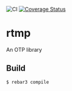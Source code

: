 ![CI](https://github.com/ankhers/rtmp-erl/workflows/CI/badge.svg)
[![Coverage Status](https://coveralls.io/repos/github/ankhers/rtmp-erl/badge.svg?branch=)](https://coveralls.io/github/ankhers/rtmp-erl?branch=)

rtmp
=====

An OTP library

Build
-----

    $ rebar3 compile
